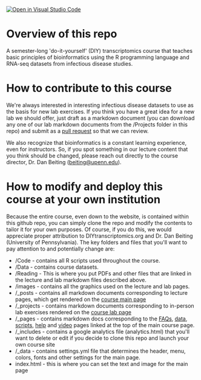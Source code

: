 [![Open in Visual Studio Code](https://open.vscode.dev/badges/open-in-vscode.svg)](https://open.vscode.dev/DIYtranscriptomics/DIYtranscriptomics.github.io)

# Overview of this repo

A semester-long 'do-it-yourself' (DIY) transcriptomics course that teaches basic principles of bioinformatics using the R programming language and RNA-seq datasets from infectious disease studies.  

# How to contribute to this course

We're always interested in interesting infectious disease datasets to use as the basis for new lab exercises.  If you think you have a great idea for a new lab we should offer, just draft as a markdown document (you can download any one of our lab markdown documents from the /Projects folder in this repo) and submit as a [pull request](https://docs.github.com/en/github/collaborating-with-pull-requests/proposing-changes-to-your-work-with-pull-requests/about-pull-requests) so that we can review.

We also recognize that bioinformatics is a constant learning experience, even for instructors.  So, if you spot something in our lecture content that you think should be changed, please reach out directly to the course director, Dr. Dan Beiting (beiting@upenn.edu).

# How to modify and deploy this course at your own institution

Because the entire course, even down to the website, is contained within this github repo, you can simply clone the repo and modify the contents to tailor it for your own purposes.  Of course, if you do this, we would appreciate proper attribution to DIYtranscriptomics.org and Dr. Dan Beiting (University of Pennsylvania).  The key folders and files that you'll want to pay attention to and potentially change are:

- /Code - contains all R scripts used throughout the course. 
- /Data - contains course datasets.
- /Reading - This is where you put PDFs and other files that are linked in the lecture and lab markdown files described above.
- /images - contains all the graphics used on the lecture and lab pages.  
- /\_posts - contains all markdown documents corresponding to lecture pages, which get rendered on the [course main page](https://diytranscriptomics.com/)
- /\_projects - contains markdown documents corresponding to in-person lab exercises rendered on the [course lab page](https://diytranscriptomics.com/lab/)
- /\_pages - contains markdown docs corresponding to the [FAQs](https://diytranscriptomics.com/faqs), [data](https://diytranscriptomics.com/data), [scripts](https://diytranscriptomics.com/scripts), [help](https://diytranscriptomics.com/help) and [video](https://diytranscriptomics.com/video) pages linked at the top of the main course page.
- /\_includes - contains a google analytics file (analytics.html) that you'll want to delete or edit if you decide to clone this repo and launch your own course site
- /\_data - contains settings.yml file that determines the header, menu, colors, fonts and other settings for the main page.
- index.html - this is where you can set the text and image for the main page
